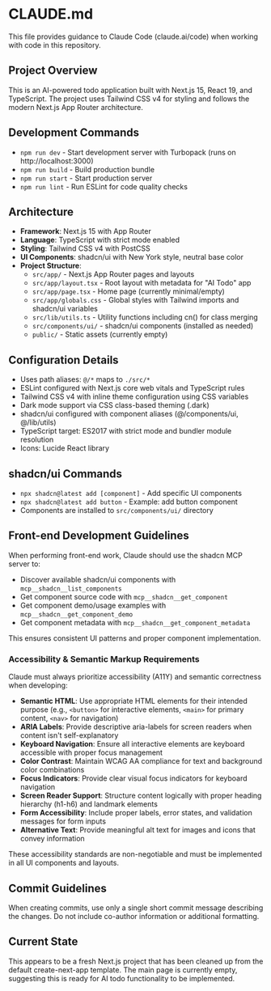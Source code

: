 # CLAUDE.md

This file provides guidance to Claude Code (claude.ai/code) when working with code in this repository.

## Project Overview

This is an AI-powered todo application built with Next.js 15, React 19, and TypeScript. The project uses Tailwind CSS v4 for styling and follows the modern Next.js App Router architecture.

## Development Commands

- `npm run dev` - Start development server with Turbopack (runs on http://localhost:3000)
- `npm run build` - Build production bundle
- `npm run start` - Start production server
- `npm run lint` - Run ESLint for code quality checks

## Architecture

- **Framework**: Next.js 15 with App Router
- **Language**: TypeScript with strict mode enabled
- **Styling**: Tailwind CSS v4 with PostCSS
- **UI Components**: shadcn/ui with New York style, neutral base color
- **Project Structure**:
  - `src/app/` - Next.js App Router pages and layouts
  - `src/app/layout.tsx` - Root layout with metadata for "AI Todo" app
  - `src/app/page.tsx` - Home page (currently minimal/empty)
  - `src/app/globals.css` - Global styles with Tailwind imports and shadcn/ui variables
  - `src/lib/utils.ts` - Utility functions including cn() for class merging
  - `src/components/ui/` - shadcn/ui components (installed as needed)
  - `public/` - Static assets (currently empty)

## Configuration Details

- Uses path aliases: `@/*` maps to `./src/*`
- ESLint configured with Next.js core web vitals and TypeScript rules
- Tailwind CSS v4 with inline theme configuration using CSS variables
- Dark mode support via CSS class-based theming (.dark)
- shadcn/ui configured with component aliases (@/components/ui, @/lib/utils)
- TypeScript target: ES2017 with strict mode and bundler module resolution
- Icons: Lucide React library

## shadcn/ui Commands

- `npx shadcn@latest add [component]` - Add specific UI components
- `npx shadcn@latest add button` - Example: add button component
- Components are installed to `src/components/ui/` directory

## Front-end Development Guidelines

When performing front-end work, Claude should use the shadcn MCP server to:
- Discover available shadcn/ui components with `mcp__shadcn__list_components`
- Get component source code with `mcp__shadcn__get_component`
- Get component demo/usage examples with `mcp__shadcn__get_component_demo`
- Get component metadata with `mcp__shadcn__get_component_metadata`

This ensures consistent UI patterns and proper component implementation.

### Accessibility & Semantic Markup Requirements

Claude must always prioritize accessibility (A11Y) and semantic correctness when developing:

- **Semantic HTML**: Use appropriate HTML elements for their intended purpose (e.g., `<button>` for interactive elements, `<main>` for primary content, `<nav>` for navigation)
- **ARIA Labels**: Provide descriptive aria-labels for screen readers when content isn't self-explanatory
- **Keyboard Navigation**: Ensure all interactive elements are keyboard accessible with proper focus management
- **Color Contrast**: Maintain WCAG AA compliance for text and background color combinations
- **Focus Indicators**: Provide clear visual focus indicators for keyboard navigation
- **Screen Reader Support**: Structure content logically with proper heading hierarchy (h1-h6) and landmark elements
- **Form Accessibility**: Include proper labels, error states, and validation messages for form inputs
- **Alternative Text**: Provide meaningful alt text for images and icons that convey information

These accessibility standards are non-negotiable and must be implemented in all UI components and layouts.

## Commit Guidelines

When creating commits, use only a single short commit message describing the changes. Do not include co-author information or additional formatting.

## Current State

This appears to be a fresh Next.js project that has been cleaned up from the default create-next-app template. The main page is currently empty, suggesting this is ready for AI todo functionality to be implemented.